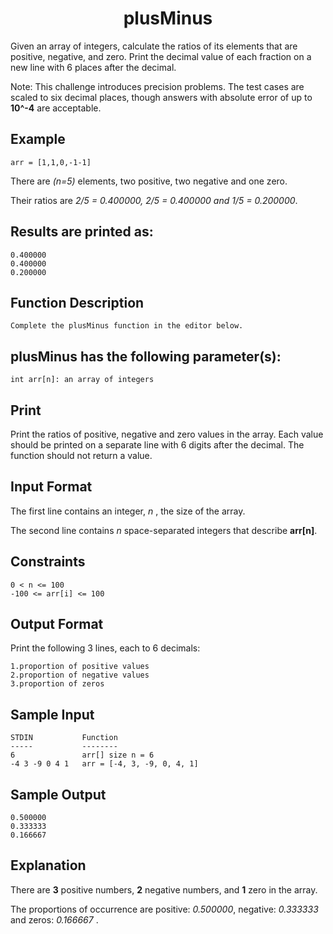 <h1 align="center">plusMinus</h1>

Given an array of integers, calculate the ratios of its elements that are positive, negative, and zero. Print the decimal value of each fraction on a new line with 6 places after the decimal.


Note: This challenge introduces precision problems. The test cases are scaled to six decimal places, though answers with absolute error of up to **10^-4** are acceptable.

## Example

    arr = [1,1,0,-1-1]


There are *(n=5)* elements, two positive, two negative and one zero.

Their ratios are *2/5 = 0.400000, 2/5 = 0.400000 and 1/5 = 0.200000*.

 
## Results are printed as:

    0.400000
    0.400000
    0.200000


## Function Description

    Complete the plusMinus function in the editor below.


## plusMinus has the following parameter(s):

    int arr[n]: an array of integers

## Print

Print the ratios of positive, negative and zero values in the array. Each value should be printed on a separate line with 6 digits after the decimal. The function should not return a value.


## Input Format

The first line contains an integer, *n* , the size of the array.

The second line contains *n* space-separated integers that describe **arr[n]**.


## Constraints

    0 < n <= 100
    -100 <= arr[i] <= 100


## Output Format

Print the following 3 lines, each to 6 decimals:

    1.proportion of positive values
    2.proportion of negative values
    3.proportion of zeros


## Sample Input

    STDIN           Function
    -----           --------
    6               arr[] size n = 6
    -4 3 -9 0 4 1   arr = [-4, 3, -9, 0, 4, 1]


## Sample Output

    0.500000
    0.333333
    0.166667


## Explanation

There are **3** positive numbers, **2** negative numbers, and **1** zero in the array.

The proportions of occurrence are positive: *0.500000*, negative: *0.333333* and zeros: *0.166667* .